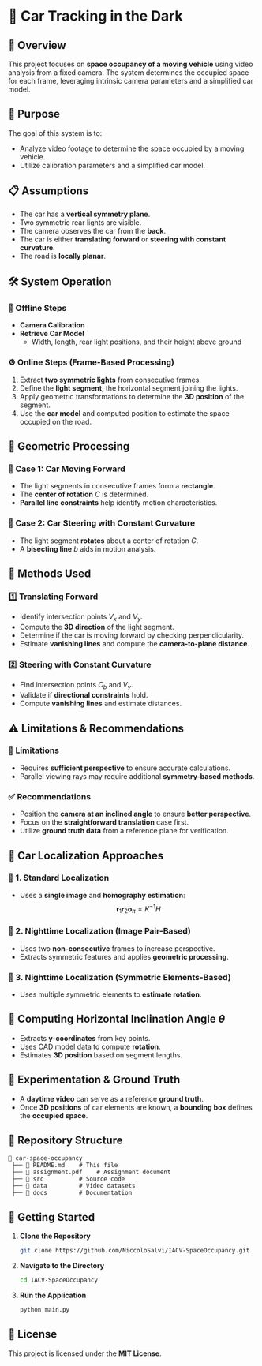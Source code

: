 # 🚀 Car Tracking in the Dark

## 📌 Overview
This project focuses on **space occupancy of a moving vehicle** using video analysis from a fixed camera. The system determines the occupied space for each frame, leveraging intrinsic camera parameters and a simplified car model.

## 🎯 Purpose
The goal of this system is to:
- Analyze video footage to determine the space occupied by a moving vehicle.
- Utilize calibration parameters and a simplified car model.

## 📋 Assumptions
- The car has a **vertical symmetry plane**.
- Two symmetric rear lights are visible.
- The camera observes the car from the **back**.
- The car is either **translating forward** or **steering with constant curvature**.
- The road is **locally planar**.

## 🛠 System Operation
### 🔧 Offline Steps
- **Camera Calibration**
- **Retrieve Car Model**
  - Width, length, rear light positions, and their height above ground

### ⚙️ Online Steps (Frame-Based Processing)
1. Extract **two symmetric lights** from consecutive frames.
2. Define the **light segment**, the horizontal segment joining the lights.
3. Apply geometric transformations to determine the **3D position** of the segment.
4. Use the **car model** and computed position to estimate the space occupied on the road.

## 📐 Geometric Processing
### 🚗 Case 1: Car Moving Forward
- The light segments in consecutive frames form a **rectangle**.
- The **center of rotation** $C$ is determined.
- **Parallel line constraints** help identify motion characteristics.

### 🔄 Case 2: Car Steering with Constant Curvature
- The light segment **rotates** about a center of rotation $C$.
- A **bisecting line** $b$ aids in motion analysis.

## 📏 Methods Used
### **1️⃣ Translating Forward**
- Identify intersection points $V_x$ and $V_y$.
- Compute the **3D direction** of the light segment.
- Determine if the car is moving forward by checking perpendicularity.
- Estimate **vanishing lines** and compute the **camera-to-plane distance**.

### **2️⃣ Steering with Constant Curvature**
- Find intersection points $C_b$ and $V_y$.
- Validate if **directional constraints** hold.
- Compute **vanishing lines** and estimate distances.

## ⚠️ Limitations & Recommendations
### 🔴 Limitations
- Requires **sufficient perspective** to ensure accurate calculations.
- Parallel viewing rays may require additional **symmetry-based methods**.

### ✅ Recommendations
- Position the **camera at an inclined angle** to ensure **better perspective**.
- Focus on the **straightforward translation** case first.
- Utilize **ground truth data** from a reference plane for verification.

## 📍 Car Localization Approaches
### 🔹 1. **Standard Localization**
- Uses a **single image** and **homography estimation**:
  $$ \mathbf{r}_1 \mathbf{r}_2 \mathbf{o}_{\pi} = K^{-1} H $$

### 🔹 2. **Nighttime Localization (Image Pair-Based)**
- Uses two **non-consecutive** frames to increase perspective.
- Extracts symmetric features and applies **geometric processing**.

### 🔹 3. **Nighttime Localization (Symmetric Elements-Based)**
- Uses multiple symmetric elements to **estimate rotation**.

## 📏 Computing Horizontal Inclination Angle $\theta$
- Extracts **y-coordinates** from key points.
- Uses CAD model data to compute **rotation**.
- Estimates **3D position** based on segment lengths.

## 🎥 Experimentation & Ground Truth
- A **daytime video** can serve as a reference **ground truth**.
- Once **3D positions** of car elements are known, a **bounding box** defines the **occupied space**.

## 📂 Repository Structure
```
📂 car-space-occupancy
 ├── 📜 README.md    # This file
 ├── 📜 assignment.pdf    # Assignment document
 ├── 📂 src          # Source code
 ├── 📂 data         # Video datasets
 ├── 📂 docs         # Documentation
```

## 🚀 Getting Started
1. **Clone the Repository**
   ```sh
   git clone https://github.com/NiccoloSalvi/IACV-SpaceOccupancy.git
   ```
2. **Navigate to the Directory**
   ```sh
   cd IACV-SpaceOccupancy
   ```
3. **Run the Application**
   ```sh
   python main.py
   ```

## 📜 License
This project is licensed under the **MIT License**.